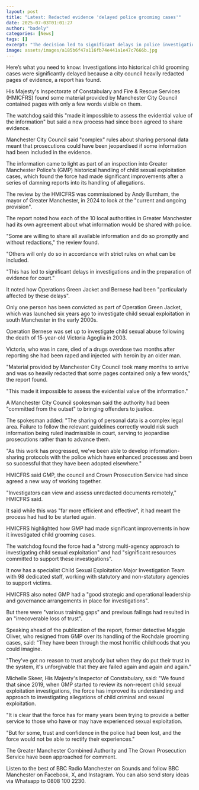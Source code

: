 ```yaml
---
layout: post
title: "Latest: Redacted evidence 'delayed police grooming cases'"
date: 2025-07-03T01:01:27
author: "badely"
categories: [News]
tags: []
excerpt: "The decision led to significant delays in police investigations, an inspection says."
image: assets/images/a185b6f47a116fb74e441a1e47c7666b.jpg
---
```


Here’s what you need to know: Investigations into historical child grooming cases were significantly delayed because a city council heavily redacted pages of evidence, a report has found. 

His Majesty's Inspectorate of Constabulary and Fire & Rescue Services (HMICFRS) found some material provided by Manchester City Council contained pages with only a few words visible on them.

The watchdog said this "made it impossible to assess the evidential value of the information" but said a new process had since been agreed to share evidence.

Manchester City Council said "complex" rules about sharing personal data meant that prosecutions could have been jeopardised if some information had been included in the evidence. 

The information came to light as part of an inspection into Greater Manchester Police's (GMP) historical handling of child sexual exploitation cases, which found the force had made significant improvements after a series of damning reports into its handling of allegations.

The review by the HMICFRS was commissioned by Andy Burnham, the mayor of Greater Manchester, in 2024 to look at the "current and ongoing provision".

The report noted how each of the 10 local authorities in Greater Manchester had its own agreement about what information would be shared with police.

"Some are willing to share all available information and do so promptly and without redactions," the review found.

"Others will only do so in accordance with strict rules on what can be included.

"This has led to significant delays in investigations and in the preparation of evidence for court."

It noted how Operations Green Jacket and Bernese had been "particularly affected by these delays".

Only one person has been convicted as part of Operation Green Jacket, which was launched six years ago to investigate child sexual exploitation in south Manchester in the early 2000s.

Operation Bernese was set up to investigate child sexual abuse following the death of 15-year-old Victoria Agoglia in 2003.

Victoria, who was in care, died of a drugs overdose two months after reporting she had been raped and injected with heroin by an older man.

"Material provided by Manchester City Council took many months to arrive and was so heavily redacted that some pages contained only a few words," the report found.

"This made it impossible to assess the evidential value of the information."

A Manchester City Council spokesman said the authority had been "committed from the outset" to bringing offenders to justice. 

The spokesman added: "The sharing of personal data is a complex legal area. Failure to follow the relevant guidelines correctly would risk such information being ruled inadmissible in court, serving to jeopardise prosecutions rather than to advance them.

"As this work has progressed, we've been able to develop information-sharing protocols with the police which have enhanced processes and been so successful that they have been adopted elsewhere."

HMICFRS said GMP, the council and Crown Prosecution Service had since agreed a new way of working together.

"Investigators can view and assess unredacted documents remotely," HMICFRS said.

It said while this was "far more efficient and effective", it had meant the process had had to be started again. 

HMICFRS highlighted how GMP had made significant improvements in how it investigated child grooming cases.

The watchdog found the force had a "strong multi-agency approach to investigating child sexual exploitation" and had "significant resources committed to support these investigations".

It now has a specialist Child Sexual Exploitation Major Investigation Team with 98 dedicated staff, working with statutory and non-statutory agencies to support victims.

HMICFRS also noted GMP had a "good strategic and operational leadership and governance arrangements in place for investigations".

But there were "various training gaps" and previous failings had resulted in an "irrecoverable loss of trust".

Speaking ahead of the publication of the report, former detective Maggie Oliver, who resigned from GMP over its handling of the Rochdale grooming cases, said: "They have been through the most horrific childhoods that you could imagine.

"They've got no reason to trust anybody but when they do put their trust in the system, it's unforgivable that they are failed again and again and again."

Michelle Skeer, His Majesty's Inspector of Constabulary, said: "We found that since 2019, when GMP started to review its non-recent child sexual exploitation investigations, the force has improved its understanding and approach to investigating allegations of child criminal and sexual exploitation.

"It is clear that the force has for many years been trying to provide a better service to those who have or may have experienced sexual exploitation.

"But for some, trust and confidence in the police had been lost, and the force would not be able to rectify their experiences."

The Greater Manchester Combined Authority and The Crown Prosecution Service have been approached for comment.

Listen to the best of BBC Radio Manchester on Sounds and follow BBC Manchester on Facebook, X, and Instagram. You can also send story ideas via Whatsapp to 0808 100 2230.

